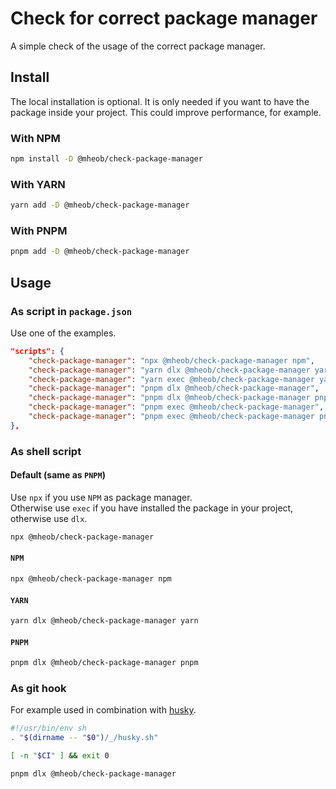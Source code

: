 # Check for correct package manager

A simple check of the usage of the correct package manager.

## Install

The local installation is optional. It is only needed if you want to have the package inside your project. This could improve
performance, for example.

### With NPM

```sh
npm install -D @mheob/check-package-manager
```

### With YARN

```sh
yarn add -D @mheob/check-package-manager
```

### With PNPM

```sh
pnpm add -D @mheob/check-package-manager
```

## Usage

### As script in `package.json`

Use one of the examples.

```json
"scripts": {
	"check-package-manager": "npx @mheob/check-package-manager npm",        // NPM
	"check-package-manager": "yarn dlx @mheob/check-package-manager yarn",  // YARN
	"check-package-manager": "yarn exec @mheob/check-package-manager yarn", // YARN - locally installed
	"check-package-manager": "pnpm dlx @mheob/check-package-manager",       // PNPM
	"check-package-manager": "pnpm dlx @mheob/check-package-manager pnpm",  // PNPM - alternative
	"check-package-manager": "pnpm exec @mheob/check-package-manager",      // PNPM - locally installed
	"check-package-manager": "pnpm exec @mheob/check-package-manager pnpm", // PNPM - alternative locally installed
},
```

### As shell script

#### Default (same as `PNPM`)

Use `npx` if you use `NPM` as package manager.\
Otherwise use `exec` if you have installed the package in your project, otherwise use `dlx`.

```sh
npx @mheob/check-package-manager
```

#### `NPM`

```sh
npx @mheob/check-package-manager npm
```

#### `YARN`

```sh
yarn dlx @mheob/check-package-manager yarn
```

#### `PNPM`

```sh
pnpm dlx @mheob/check-package-manager pnpm
```

### As git hook

For example used in combination with [husky](https://typicode.github.io/husky/).

```sh
#!/usr/bin/env sh
. "$(dirname -- "$0")/_/husky.sh"

[ -n "$CI" ] && exit 0

pnpm dlx @mheob/check-package-manager
```
